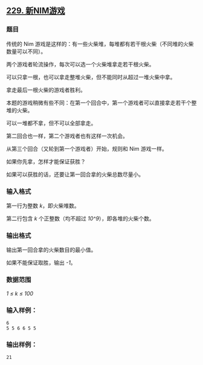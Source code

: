 ## [229. 新NIM游戏](https://www.acwing.com/problem/content/231/)

### 题目

传统的 Nim 游戏是这样的：有一些火柴堆，每堆都有若干根火柴（不同堆的火柴数量可以不同）。

两个游戏者轮流操作，每次可以选一个火柴堆拿走若干根火柴。

可以只拿一根，也可以拿走整堆火柴，但不能同时从超过一堆火柴中拿。

拿走最后一根火柴的游戏者胜利。

本题的游戏稍微有些不同：在第一个回合中，第一个游戏者可以直接拿走若干个整堆的火柴。

可以一堆都不拿，但不可以全部拿走。

第二回合也一样，第二个游戏者也有这样一次机会。

从第三个回合（又轮到第一个游戏者）开始，规则和 Nim 游戏一样。

如果你先拿，怎样才能保证获胜？

如果可以获胜的话，还要让第一回合拿的火柴总数尽量小。

### 输入格式

第一行为整数 *k*，即火柴堆数。

第二行包含 *k* 个正整数（均不超过 *10^9*），即各堆的火柴个数。

### 输出格式

输出第一回合拿的火柴数目的最小值。

如果不能保证取胜，输出 *-1*。

### 数据范围

*1 ≤ k ≤ 100*

### 输入样例：

```
6
5 5 6 6 5 5
```

### 输出样例：

```
21
```
